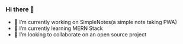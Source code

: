 ### Hi there 👋


- 🔭 I’m currently working on SimpleNotes(a simple note taking PWA)
- 🌱 I’m currently learning MERN Stack
- 👯 I’m looking to collaborate on an open source project
<!--
- 🤔 I’m looking for help with 
- 💬 Ask me about ...
- 📫 How to reach me: ...
- 😄 Pronouns: ...
- ⚡ Fun fact: ...
-->
